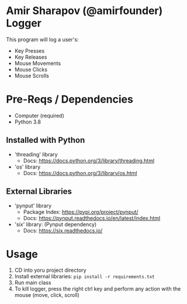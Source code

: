 # Amir Sharapov (@amirfounder) Logger

This program will log a user's:

- Key Presses
- Key Releases
- Mouse Movements
- Mouse Clicks
- Mouse Scrolls

# Pre-Reqs / Dependencies

- Computer (required)
- Python 3.8

## Installed with Python

- 'threading' library
  - Docs: https://docs.python.org/3/library/threading.html
- 'os' library
  - Docs: https://docs.python.org/3/library/os.html

## External Libraries

- 'pynput' library
  - Package Index: https://pypi.org/project/pynput/
  - Docs: https://pynput.readthedocs.io/en/latest/index.html
- 'six' library: (Pynput dependency)
  - Docs: https://six.readthedocs.io/

# Usage

1. CD into yoru project directory
2. Install external libraries: `pip install -r requirements.txt`
3. Run main class
4. To kill logger, press the right ctrl key and perform any action with the mouse (move, click, scroll)